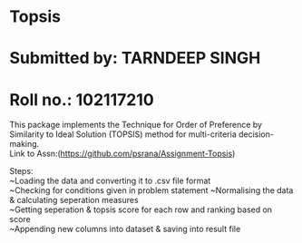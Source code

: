 # Topsis
# Submitted by: TARNDEEP SINGH
# Roll no.: 102117210 
This package implements the Technique for Order of Preference by Similarity to Ideal Solution (TOPSIS) method for multi-criteria decision-making.  
Link to Assn:(https://github.com/psrana/Assignment-Topsis)  
 

Steps:  
  ~Loading the data and converting it to .csv file format  
  ~Checking for conditions given in problem statement 
  ~Normalising the data & calculating seperation measures   
  ~Getting seperation & topsis score for each row and ranking based on score  
  ~Appending new columns into dataset & saving into result file    
